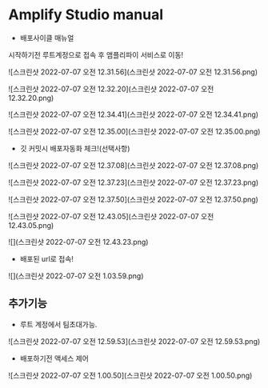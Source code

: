 

# Amplify Studio manual

- 배포사이클 매뉴얼

시작하기전 루트계정으로 접속 후 앰플리파이 서비스로 이동!

![스크린샷 2022-07-07 오전 12.31.56](스크린샷 2022-07-07 오전 12.31.56.png)

![스크린샷 2022-07-07 오전 12.32.20](스크린샷 2022-07-07 오전 12.32.20.png)

![스크린샷 2022-07-07 오전 12.34.41](스크린샷 2022-07-07 오전 12.34.41.png)

![스크린샷 2022-07-07 오전 12.35.00](스크린샷 2022-07-07 오전 12.35.00.png)

- 깃 커밋시 배포자동화 체크!(선택사항)

![스크린샷 2022-07-07 오전 12.37.08](스크린샷 2022-07-07 오전 12.37.08.png)

![스크린샷 2022-07-07 오전 12.37.23](스크린샷 2022-07-07 오전 12.37.23.png)

![스크린샷 2022-07-07 오전 12.37.50](스크린샷 2022-07-07 오전 12.37.50.png)

![스크린샷 2022-07-07 오전 12.43.05](스크린샷 2022-07-07 오전 12.43.05.png)

![](스크린샷 2022-07-07 오전 12.43.23.png)



- 배포된 url로 접속!

![](스크린샷 2022-07-07 오전 1.03.59.png)

## 추가기능

- 루트 계정에서 팀초대가능.

![스크린샷 2022-07-07 오전 12.59.53](스크린샷 2022-07-07 오전 12.59.53.png)

- 배포하기전 액세스 제어

![스크린샷 2022-07-07 오전 1.00.50](스크린샷 2022-07-07 오전 1.00.50.png)


